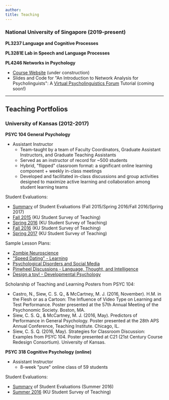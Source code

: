 ```yaml
---
author: 
title: Teaching
---
```


### National University of Singapore (2019-present)     

**PL3237 Language and Cognitive Processes**    

**PL3281E Lab in Speech and Language Processes**     

**PL4246 Networks in Psychology**   

* [Course Website](https://networks-in-psychology.netlify.app) (under construction)  
* Slides and Code for "An Introduction to Network Analysis for Psycholinguists": A [Virtual Psycholinguistics Forum](https://cuhklpl.github.io/forum.html) Tutorial (coming soon!)

---

## Teaching Portfolios 

### University of Kansas (2012-2017)

**PSYC 104 General Psychology**

* Assistant Instructor
  + Team-taught by a team of Faculty Coordinators, Graduate Assistant Instructors, and Graduate Teaching Assistants
  + Served as an instructor of record for ~500 students
  + Hybrid, "flipped" classroom format: a significant online learning component + weekly in-class meetings 
  + Developed and facilitated in-class discussions and group activities designed to maximize active learning and collaboration among student learning teams

Student Evaluations:

* [Summary](https://drive.google.com/file/d/1yRbRjSJw_693p8NLMoIczYWcKJZOCUhl/view?usp=sharing) of Student Evaluations (Fall 2015/Spring 2016/Fall 2016/Spring 2017)
* [Fall 2015](https://drive.google.com/file/d/0B9avdxE0Z_BeX2E3eUx5UFNwSU0/view) (KU Student Survey of Teaching)
* [Spring 2016](https://drive.google.com/file/d/0B9avdxE0Z_BeMTNUdU95LUp5dm8/view) (KU Student Survey of Teaching)
* [Fall 2016](https://drive.google.com/file/d/0B9avdxE0Z_BedEh3MHgwUThwMms/view) (KU Student Survey of Teaching)
* [Spring 2017](https://drive.google.com/file/d/1tib8kZJPawCFcaBasPW-7wCQi3k6xEA8/view?usp=sharing) (KU Student Survey of Teaching)     

Sample Lesson Plans:

* [Zombie Neuroscience](https://drive.google.com/file/d/0B9avdxE0Z_BeQkhWS0IyLTVxT3M/view)
* ["Speed Dating" - Learning](https://drive.google.com/file/d/0B9avdxE0Z_BeVE5mWHFoMDRHd0E/view)
* [Psychological Disorders and Social Media](https://drive.google.com/file/d/0B9avdxE0Z_BedkdBR19YVW5RZnc/view)
* [Pinwheel Discussions - Language, Thought, and Intelligence](https://drive.google.com/file/d/0B9avdxE0Z_BeSUh3b3psbU16NGs/view)
* [Design a toy! - Developmental Psychology](https://drive.google.com/file/d/0B9avdxE0Z_BeQVdRc0p2bFdRMHc/view)

Scholarship of Teaching and Learning Posters from PSYC 104:

* Castro, N., Siew, C. S. Q., & McCartney, M. J. (2016, November). H.M. in the Flesh or as a Cartoon: The Influence of Video Type on Learning and Test Performance. Poster presented at the 57th Annual Meeting of the Psychonomic Society. Boston, MA.
* Siew, C. S. Q., & McCartney, M. J. (2016, May). Predictors of Performance in General Psychology. Poster presented at the 28th APS Annual Conference, Teaching Institute. Chicago, IL.
* Siew, C. S. Q. (2016, May). Strategies for Classroom Discussion: Examples from PSYC 104. Poster presented at C21 (21st Century Course Redesign Consortium). University of Kansas.

**PSYC 318 Cognitive Psychology (online)**

* Assistant Instructor
  + 8-week "pure" online class of 59 students 
  
Student Evaluations: 

* [Summary](https://drive.google.com/file/d/1ZFa0KgbXwVDhW-fHvI34_BNqJ6u8TJsG/view?usp=sharing) of Student Evaluations (Summer 2016)
* [Summer 2016](https://drive.google.com/file/d/0B9avdxE0Z_BeTUthZVlfRFNmTTA/view) (KU Student Survey of Teaching)

